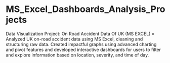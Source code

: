 # MS_Excel_Dashboards_Analysis_Projects
Data Visualization Project: On Road Accident Data Of 
UK (MS EXCEL) « Analyzed UK on-road accident data using MS Excel, cleaning and structuring raw data. Created impactful graphs using advanced charting and pivot features and developed interactive dashboards for users to filter and explore information based on location, severity, and time of day. 
